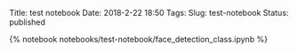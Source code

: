 Title: test notebook
Date: 2018-2-22 18:50
Tags:
Slug: test-notebook
Status: published

{% notebook notebooks/test-notebook/face_detection_class.ipynb %}
